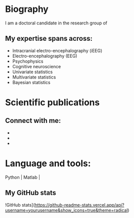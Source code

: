 # Biography

I am a doctoral candidate in the research group of 


## My expertise spans across:

- Intracranial electro-encephalography (iEEG)
- Electro-encephalography (EEG)
- Psychophysics
- Cognitive neuroscience
- Univariate statistics
- Multivariate statistics
- Bayesian statistics

# Scientific publications


## Connect with me:

- 
- 
- 

# Language and tools:

Python | Matlab | 

## My GitHub stats

!GitHub stats](https://github-readme-stats.vercel.app/api?username=yourusername&show_icons=true&theme=radical)
